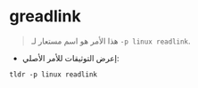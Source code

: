 # greadlink

> هذا الأمر هو اسم مستعار لـ `-p linux readlink`.

- إعرض التوثيقات للأمر الأصلي:

`tldr -p linux readlink`
